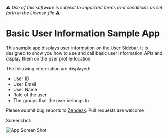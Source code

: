 :warning: *Use of this software is subject to important terms and conditions as set forth in the License file* :warning:

# Basic User Information Sample App

This sample app displays user information on the User Sidebar. It is designed to show you how to use and call basic user information APIs and display them on the user profile location.

The following information are displayed:

* User ID
* User Email
* User Name
* Role of the user
* The groups that the user belongs to

Please submit bug reports to [Zendesk](https://support.zendesk.com/requests/new). Pull requests are welcome.

Screenshot:

![App Screen Shot](https://f.cloud.github.com/assets/1329716/1701384/d3bb7598-6054-11e3-80fa-05de433c4f5f.png)


